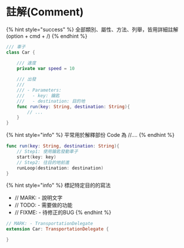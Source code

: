 # 註解\(Comment\)

{% hint style="success" %}
全部類別、屬性、方法、列舉，皆用詳細註解\(option + cmd + /\)
{% endhint %}

```swift
/// 車子
class Car {

    /// 速度
    private var speed = 10
    
    /// 出發
    ///
    /// - Parameters:
    ///   - key: 鑰匙
    ///   - destination: 目的地
    func run(key: String, destination: String){
        // ...
    }
}
```

{% hint style="info" %}
平常用於解釋部份 Code 為 //....
{% endhint %}

```swift
func run(key: String, destination: String){
    // Step1: 使用鑰匙發動車子
    start(key: key)
    // Step2: 往目的地前進
    runLoop(destination: destination)
}
```

{% hint style="info" %}
標記特定目的的寫法

* // MARK: - 說明文字 
* // TODO: - 需要做的功能 
* // FIXME: - 待修正的BUG
{% endhint %}

```swift
// MARK: - TransportationDelegate
extension Car: TransportationDelegate {

}
```

